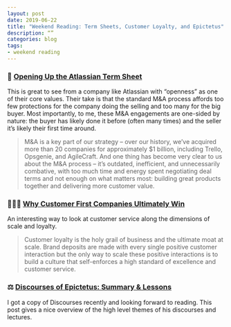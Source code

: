 ```yaml
---
layout: post
date: 2019-06-22
title: "Weekend Reading: Term Sheets, Customer Loyalty, and Epictetus"
description: “”
categories: blog
tags:
- weekend reading
---
```


### 📑 [Opening Up the Atlassian Term Sheet](https://www.atlassian.com/blog/technology/atlassian-term-sheet)

This is great to see from a company like Atlassian with “openness” as one of their core values. Their take is that the standard M&A process affords too few protections for the company doing the selling and too many for the big buyer. Most importantly, to me, these M&A engagements are one-sided by nature: the buyer has likely done it before (often many times) and the seller it’s likely their first time around.

> M&A is a key part of our strategy – over our history, we’ve acquired more than 20 companies for approximately $1 billion, including Trello, Opsgenie, and AgileCraft. And one thing has become very clear to us about the M&A process – it’s outdated, inefficient, and unnecessarily combative, with too much time and energy spent negotiating deal terms and not enough on what matters most: building great products together and delivering more customer value.

### 👨🏽‍💼 [Why Customer First Companies Ultimately Win](https://kyletibbitts.com/why-customer-first-companies-ultimately-win-cc0f02ba238a)

An interesting way to look at customer service along the dimensions of scale and loyalty.

> Customer loyalty is the holy grail of business and the ultimate moat at scale. Brand deposits are made with every single positive customer interaction but the only way to scale these positive interactions is to build a culture that self-enforces a high standard of excellence and customer service.

### ⚖️ [Discourses of Epictetus: Summary & Lessons](https://dailystoic.com/epictetus-discourses-summary-quotes/)

I got a copy of Discourses recently and looking forward to reading. This post gives a nice overview of the high level themes of his discourses and lectures.
